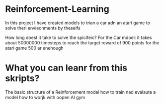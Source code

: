 # Reinforcement-Learning
In this project I have created models to trian  a car adn an atari game to solve theri envieonments by theselfs

How long doest it take to solve the spicifeic?
For the Car mdoel: it takes about 50000000 timesteps to reach the target reward of 900 points
for the atari game 500 ar enehough

# What you can leanr from this skripts?
The basic structure of a Reinforcement model
how to train nad evalaute a model
how to worjk with oopen AI gym

